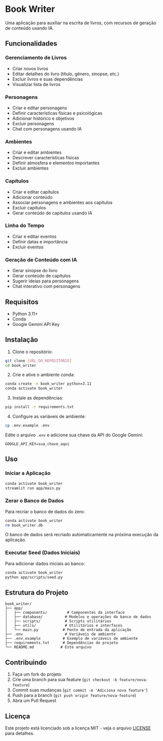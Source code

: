 # Book Writer

Uma aplicação para auxiliar na escrita de livros, com recursos de geração de conteúdo usando IA.

## Funcionalidades

### Gerenciamento de Livros
- Criar novos livros
- Editar detalhes do livro (título, gênero, sinopse, etc.)
- Excluir livros e suas dependências
- Visualizar lista de livros

### Personagens
- Criar e editar personagens
- Definir características físicas e psicológicas
- Adicionar histórico e objetivos
- Excluir personagens
- Chat com personagens usando IA

### Ambientes
- Criar e editar ambientes
- Descrever características físicas
- Definir atmosfera e elementos importantes
- Excluir ambientes

### Capítulos
- Criar e editar capítulos
- Adicionar conteúdo
- Associar personagens e ambientes aos capítulos
- Excluir capítulos
- Gerar conteúdo de capítulos usando IA

### Linha do Tempo
- Criar e editar eventos
- Definir datas e importância
- Excluir eventos

### Geração de Conteúdo com IA
- Gerar sinopse do livro
- Gerar conteúdo de capítulos
- Sugerir ideias para personagens
- Chat interativo com personagens

## Requisitos

- Python 3.11+
- Conda
- Google Gemini API Key

## Instalação

1. Clone o repositório:
```bash
git clone [URL_DO_REPOSITÓRIO]
cd book_writer
```

2. Crie e ative o ambiente conda:
```bash
conda create -n book_writer python=3.11
conda activate book_writer
```

3. Instale as dependências:
```bash
pip install -r requirements.txt
```

4. Configure as variáveis de ambiente:
```bash
cp .env.example .env
```
Edite o arquivo `.env` e adicione sua chave da API do Google Gemini:
```
GOOGLE_API_KEY=sua_chave_aqui
```

## Uso

### Iniciar a Aplicação
```bash
conda activate book_writer
streamlit run app/main.py
```

### Zerar o Banco de Dados
Para recriar o banco de dados do zero:
```bash
conda activate book_writer
rm book_writer.db
```
O banco de dados será recriado automaticamente na próxima execução da aplicação.

### Executar Seed (Dados Iniciais)
Para adicionar dados iniciais ao banco:
```bash
conda activate book_writer
python app/scripts/seed.py
```

## Estrutura do Projeto

```
book_writer/
├── app/
│   ├── components/         # Componentes da interface
│   ├── database/          # Modelos e operações do banco de dados
│   ├── scripts/           # Scripts utilitários
│   ├── utils/             # Utilitários e interfaces
│   └── main.py           # Ponto de entrada da aplicação
├── .env                   # Variáveis de ambiente
├── .env.example          # Exemplo de variáveis de ambiente
├── requirements.txt      # Dependências do projeto
└── README.md            # Este arquivo
```

## Contribuindo

1. Faça um fork do projeto
2. Crie uma branch para sua feature (`git checkout -b feature/nova-feature`)
3. Commit suas mudanças (`git commit -m 'Adiciona nova feature'`)
4. Push para a branch (`git push origin feature/nova-feature`)
5. Abra um Pull Request

## Licença

Este projeto está licenciado sob a licença MIT - veja o arquivo [LICENSE](LICENSE) para detalhes. 